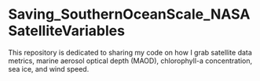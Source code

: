 # Saving_SouthernOceanScale_NASASatelliteVariables
This repository is dedicated to sharing my code on how I grab satellite data metrics, marine aerosol optical depth (MAOD), chlorophyll-a concentration, sea ice, and wind speed. 
